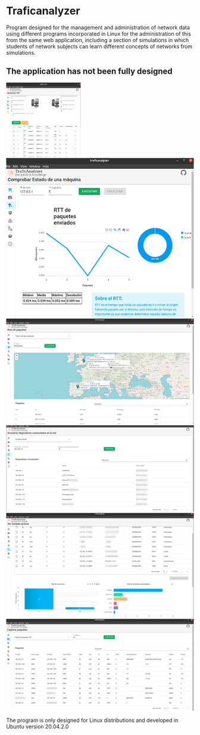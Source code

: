 # Traficanalyzer 

Program designed for the management and administration of network data using different programs incorporated in Linux for the administration of this from the same web application, including a section of simulations in which students of network subjects can learn different concepts of networks from simulations.

## The application has not been fully designed 

<img src="/public/1.png" alt="My cool logo" width="200px" height="200px" /> 
<img src="/public/2.png" alt="My cool logo"/> 
<img src="/public/3.png" alt="My cool logo"/> 
<img src="/public/4.png" alt="My cool logo"/> 
<img src="/public/5.png" alt="My cool logo"/> 
<img src="/public/6.png" alt="My cool logo"/> 

The program is only designed for Linux distributions and developed in Ubuntu version 20.04.2.0
